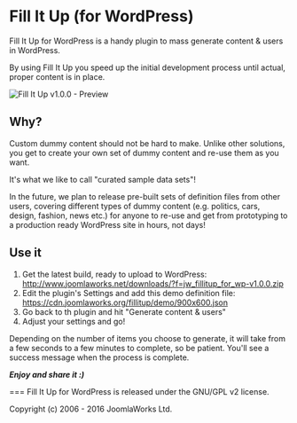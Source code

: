 # Fill It Up (for WordPress)
Fill It Up for WordPress is a handy plugin to mass generate content &amp; users in WordPress.

By using Fill It Up you speed up the initial development process until actual, proper content is in place.

![Fill It Up v1.0.0 - Preview](https://cdn.joomlaworks.org/fillitup/assets/fill-it-up_v1.0.0_preview.png)


## Why?
Custom dummy content should not be hard to make. Unlike other solutions, you get to create your own set of dummy content and re-use them as you want.

It's what we like to call "curated sample data sets"!

In the future, we plan to release pre-built sets of definition files from other users, covering different types of dummy content (e.g. politics, cars, design, fashion, news etc.) for anyone to re-use and get from prototyping to a production ready WordPress site in hours, not days!


## Use it
1. Get the latest build, ready to upload to WordPress: http://www.joomlaworks.net/downloads/?f=jw_fillitup_for_wp-v1.0.0.zip
2. Edit the plugin's Settings and add this demo definition file: https://cdn.joomlaworks.org/fillitup/demo/900x600.json
3. Go back to th plugin and hit "Generate content & users"
4. Adjust your settings and go!

Depending on the number of items you choose to generate, it will take from a few seconds to a few minutes to complete, so be patient. You'll see a success message when the process is complete.

***Enjoy and share it :)***

===
Fill It Up for WordPress is released under the GNU/GPL v2 license.

Copyright (c) 2006 - 2016 JoomlaWorks Ltd.
